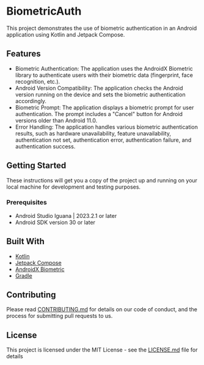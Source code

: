 # BiometricAuth

This project demonstrates the use of biometric authentication in an Android application using Kotlin and Jetpack Compose.

## Features

- Biometric Authentication: The application uses the AndroidX Biometric library to authenticate users with their biometric data (fingerprint, face recognition, etc.).
- Android Version Compatibility: The application checks the Android version running on the device and sets the biometric authentication accordingly.
- Biometric Prompt: The application displays a biometric prompt for user authentication. The prompt includes a "Cancel" button for Android versions older than Android 11.0.
- Error Handling: The application handles various biometric authentication results, such as hardware unavailability, feature unavailability, authentication not set, authentication error, authentication failure, and authentication success.

## Getting Started

These instructions will get you a copy of the project up and running on your local machine for development and testing purposes.

### Prerequisites

- Android Studio Iguana | 2023.2.1 or later
- Android SDK version 30 or later


## Built With

- [Kotlin](https://kotlinlang.org/)
- [Jetpack Compose](https://developer.android.com/jetpack/compose)
- [AndroidX Biometric](https://developer.android.com/jetpack/androidx/releases/biometric)
- [Gradle](https://gradle.org/)

## Contributing

Please read [CONTRIBUTING.md](https://gist.github.com/yourusername/your-repo-name/CONTRIBUTING.md) for details on our code of conduct, and the process for submitting pull requests to us.

## License

This project is licensed under the MIT License - see the [LICENSE.md](LICENSE.md) file for details
